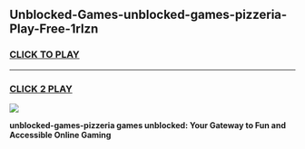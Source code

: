 
## Unblocked-Games-unblocked-games-pizzeria-Play-Free-1rlzn
<h3>
<a href="https://premium76.site?title=unblocked-games-pizzeria&ref=15A">CLICK TO PLAY</a></h3>
<hr>

<h3>
<a href="https://premium76.site?title=unblocked-games-pizzeria&ref=15A">CLICK 2 PLAY</a>
  
</h3>

<a href="https://premium76.site?title=unblocked-games-pizzeria&ref=15A"><img src="https://clearcache.store/games.png"></a>


**unblocked-games-pizzeria games unblocked: Your Gateway to Fun and Accessible Online Gaming**
